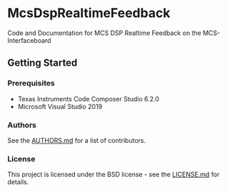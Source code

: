 # McsDspRealtimeFeedback

Code and Documentation for MCS DSP Realtime Feedback on the MCS-Interfaceboard

## Getting Started

### Prerequisites

* Texas Instruments Code Composer Studio 6.2.0
* Microsoft Visual Studio 2019

### Authors
See the [AUTHORS.md](https://github.com/multichannelsystems/McsDspRealtimeFeedback/blob/master/AUTHORS.md) for a list of contributors.

### License
This project is licensed under the BSD license - see the [LICENSE.md](https://github.com/multichannelsystems/McsDspRealtimeFeedback/blob/master/LICENSE.md) for details.